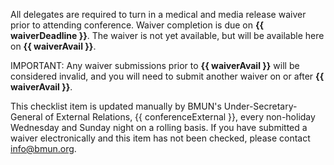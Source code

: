 All delegates are required to turn in a medical and media release waiver prior to attending conference.  Waiver completion is due on **{{ waiverDeadline }}**. The waiver is not yet available, but will be available here on **{{ waiverAvail }}**.

IMPORTANT: Any waiver submissions prior to **{{ waiverAvail }}** will be considered invalid, and you will need to submit another waiver on or after **{{ waiverAvail }}**.

This checklist item is updated manually by BMUN's Under-Secretary-General of External Relations, {{ conferenceExternal }}, every non-holiday Wednesday and Sunday night on a rolling basis. If you have submitted a waiver electronically and this item has not been checked, please contact info@bmun.org.